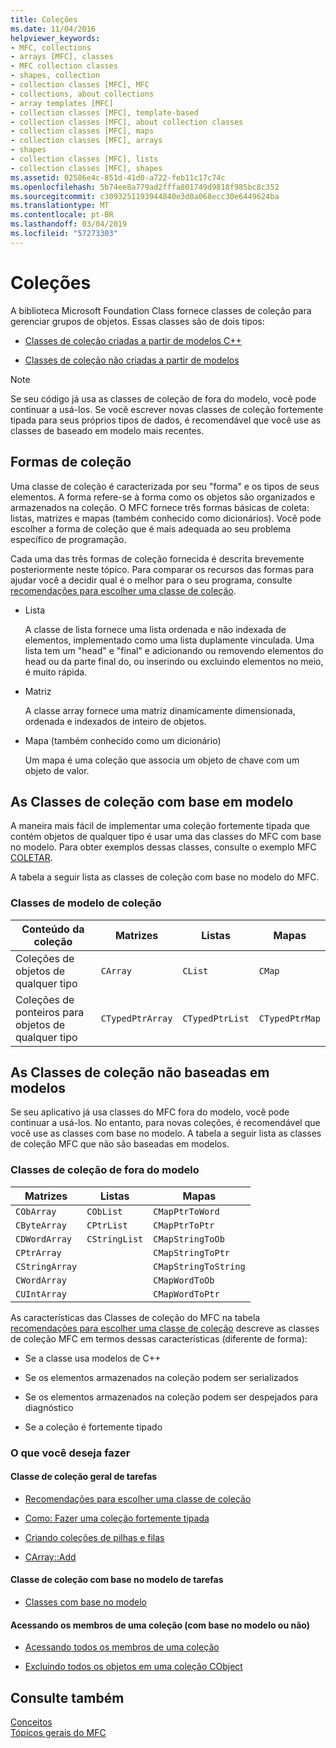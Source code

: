 ```yaml
---
title: Coleções
ms.date: 11/04/2016
helpviewer_keywords:
- MFC, collections
- arrays [MFC], classes
- MFC collection classes
- shapes, collection
- collection classes [MFC], MFC
- collections, about collections
- array templates [MFC]
- collection classes [MFC], template-based
- collection classes [MFC], about collection classes
- collection classes [MFC], maps
- collection classes [MFC], arrays
- shapes
- collection classes [MFC], lists
- collection classes [MFC], shapes
ms.assetid: 02586e4c-851d-41d0-a722-feb11c17c74c
ms.openlocfilehash: 5b74ee8a779ad2fffa801749d9818f985bc8c352
ms.sourcegitcommit: c3093251193944840e3d0a068ecc30e6449624ba
ms.translationtype: MT
ms.contentlocale: pt-BR
ms.lasthandoff: 03/04/2019
ms.locfileid: "57273303"
---
```

# <a name="collections"></a>Coleções

A biblioteca Microsoft Foundation Class fornece classes de coleção para gerenciar grupos de objetos. Essas classes são de dois tipos:

- [Classes de coleção criadas a partir de modelos C++](#_core_the_template_based_collection_classes)

- [Classes de coleção não criadas a partir de modelos](#_core_the_collection_classes_not_based_on_templates)

> [!NOTE]
>  Se seu código já usa as classes de coleção de fora do modelo, você pode continuar a usá-los. Se você escrever novas classes de coleção fortemente tipada para seus próprios tipos de dados, é recomendável que você use as classes de baseado em modelo mais recentes.

##  <a name="_core_collection_shapes"></a> Formas de coleção

Uma classe de coleção é caracterizada por seu "forma" e os tipos de seus elementos. A forma refere-se à forma como os objetos são organizados e armazenados na coleção. O MFC fornece três formas básicas de coleta: listas, matrizes e mapas (também conhecido como dicionários). Você pode escolher a forma de coleção que é mais adequada ao seu problema específico de programação.

Cada uma das três formas de coleção fornecida é descrita brevemente posteriormente neste tópico. Para comparar os recursos das formas para ajudar você a decidir qual é o melhor para o seu programa, consulte [recomendações para escolher uma classe de coleção](../mfc/recommendations-for-choosing-a-collection-class.md).

- Lista

   A classe de lista fornece uma lista ordenada e não indexada de elementos, implementado como uma lista duplamente vinculada. Uma lista tem um "head" e "final" e adicionando ou removendo elementos do head ou da parte final do, ou inserindo ou excluindo elementos no meio, é muito rápida.

- Matriz

   A classe array fornece uma matriz dinamicamente dimensionada, ordenada e indexados de inteiro de objetos.

- Mapa (também conhecido como um dicionário)

   Um mapa é uma coleção que associa um objeto de chave com um objeto de valor.

##  <a name="_core_the_template_based_collection_classes"></a> As Classes de coleção com base em modelo

A maneira mais fácil de implementar uma coleção fortemente tipada que contém objetos de qualquer tipo é usar uma das classes do MFC com base no modelo. Para obter exemplos dessas classes, consulte o exemplo MFC [COLETAR](../visual-cpp-samples.md).

A tabela a seguir lista as classes de coleção com base no modelo do MFC.

### <a name="collection-template-classes"></a>Classes de modelo de coleção

|Conteúdo da coleção|Matrizes|Listas|Mapas|
|-------------------------|------------|-----------|----------|
|Coleções de objetos de qualquer tipo|`CArray`|`CList`|`CMap`|
|Coleções de ponteiros para objetos de qualquer tipo|`CTypedPtrArray`|`CTypedPtrList`|`CTypedPtrMap`|

##  <a name="_core_the_collection_classes_not_based_on_templates"></a> As Classes de coleção não baseadas em modelos

Se seu aplicativo já usa classes do MFC fora do modelo, você pode continuar a usá-los. No entanto, para novas coleções, é recomendável que você use as classes com base no modelo. A tabela a seguir lista as classes de coleção MFC que não são baseadas em modelos.

### <a name="nontemplate-collection-classes"></a>Classes de coleção de fora do modelo

|Matrizes|Listas|Mapas|
|------------|-----------|----------|
|`CObArray`|`CObList`|`CMapPtrToWord`|
|`CByteArray`|`CPtrList`|`CMapPtrToPtr`|
|`CDWordArray`|`CStringList`|`CMapStringToOb`|
|`CPtrArray`||`CMapStringToPtr`|
|`CStringArray`||`CMapStringToString`|
|`CWordArray`||`CMapWordToOb`|
|`CUIntArray`||`CMapWordToPtr`|

As características das Classes de coleção do MFC na tabela [recomendações para escolher uma classe de coleção](../mfc/recommendations-for-choosing-a-collection-class.md) descreve as classes de coleção MFC em termos dessas características (diferente de forma):

- Se a classe usa modelos de C++

- Se os elementos armazenados na coleção podem ser serializados

- Se os elementos armazenados na coleção podem ser despejados para diagnóstico

- Se a coleção é fortemente tipado

### <a name="what-do-you-want-to-do"></a>O que você deseja fazer

#### <a name="general-collection-class-tasks"></a>Classe de coleção geral de tarefas

- [Recomendações para escolher uma classe de coleção](../mfc/recommendations-for-choosing-a-collection-class.md)

- [Como: Fazer uma coleção fortemente tipada](../mfc/how-to-make-a-type-safe-collection.md)

- [Criando coleções de pilhas e filas](../mfc/creating-stack-and-queue-collections.md)

- [CArray::Add](../mfc/reference/carray-class.md#add)

#### <a name="template-based-collection-class-tasks"></a>Classe de coleção com base no modelo de tarefas

- [Classes com base no modelo](../mfc/template-based-classes.md)

#### <a name="accessing-the-members-of-a-collection-template-based-or-not"></a>Acessando os membros de uma coleção (com base no modelo ou não)

- [Acessando todos os membros de uma coleção](../mfc/accessing-all-members-of-a-collection.md)

- [Excluindo todos os objetos em uma coleção CObject](../mfc/deleting-all-objects-in-a-cobject-collection.md)

## <a name="see-also"></a>Consulte também

[Conceitos](../mfc/mfc-concepts.md)<br/>
[Tópicos gerais do MFC](../mfc/general-mfc-topics.md)
